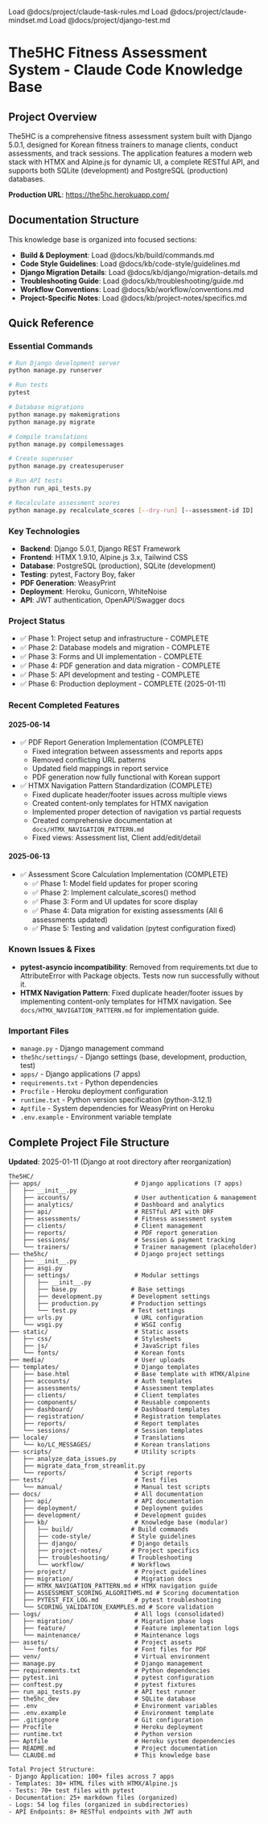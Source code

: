 Load @docs/project/claude-task-rules.md
Load @docs/project/claude-mindset.md
Load @docs/project/django-test.md

# The5HC Fitness Assessment System - Claude Code Knowledge Base

## Project Overview

The5HC is a comprehensive fitness assessment system built with Django 5.0.1, designed for Korean fitness trainers to manage clients, conduct assessments, and track sessions. The application features a modern web stack with HTMX and Alpine.js for dynamic UI, a complete RESTful API, and supports both SQLite (development) and PostgreSQL (production) databases.

**Production URL**: https://the5hc.herokuapp.com/

## Documentation Structure

This knowledge base is organized into focused sections:

- **Build & Deployment**: Load @docs/kb/build/commands.md
- **Code Style Guidelines**: Load @docs/kb/code-style/guidelines.md
- **Django Migration Details**: Load @docs/kb/django/migration-details.md
- **Troubleshooting Guide**: Load @docs/kb/troubleshooting/guide.md
- **Workflow Conventions**: Load @docs/kb/workflow/conventions.md
- **Project-Specific Notes**: Load @docs/kb/project-notes/specifics.md

## Quick Reference

### Essential Commands

```bash
# Run Django development server
python manage.py runserver

# Run tests
pytest

# Database migrations
python manage.py makemigrations
python manage.py migrate

# Compile translations
python manage.py compilemessages

# Create superuser
python manage.py createsuperuser

# Run API tests
python run_api_tests.py

# Recalculate assessment scores
python manage.py recalculate_scores [--dry-run] [--assessment-id ID]
```

### Key Technologies

- **Backend**: Django 5.0.1, Django REST Framework
- **Frontend**: HTMX 1.9.10, Alpine.js 3.x, Tailwind CSS
- **Database**: PostgreSQL (production), SQLite (development)
- **Testing**: pytest, Factory Boy, faker
- **PDF Generation**: WeasyPrint
- **Deployment**: Heroku, Gunicorn, WhiteNoise
- **API**: JWT authentication, OpenAPI/Swagger docs

### Project Status

- ✅ Phase 1: Project setup and infrastructure - COMPLETE
- ✅ Phase 2: Database models and migration - COMPLETE
- ✅ Phase 3: Forms and UI implementation - COMPLETE
- ✅ Phase 4: PDF generation and data migration - COMPLETE
- ✅ Phase 5: API development and testing - COMPLETE
- ✅ Phase 6: Production deployment - COMPLETE (2025-01-11)

### Recent Completed Features

#### 2025-06-14
- ✅ PDF Report Generation Implementation (COMPLETE)
  - Fixed integration between assessments and reports apps
  - Removed conflicting URL patterns
  - Updated field mappings in report service
  - PDF generation now fully functional with Korean support
- ✅ HTMX Navigation Pattern Standardization (COMPLETE)
  - Fixed duplicate header/footer issues across multiple views
  - Created content-only templates for HTMX navigation
  - Implemented proper detection of navigation vs partial requests
  - Created comprehensive documentation at `docs/HTMX_NAVIGATION_PATTERN.md`
  - Fixed views: Assessment list, Client add/edit/detail

#### 2025-06-13
- ✅ Assessment Score Calculation Implementation (COMPLETE)
  - ✅ Phase 1: Model field updates for proper scoring
  - ✅ Phase 2: Implement calculate_scores() method
  - ✅ Phase 3: Form and UI updates for score display
  - ✅ Phase 4: Data migration for existing assessments (All 6 assessments updated)
  - ✅ Phase 5: Testing and validation (pytest configuration fixed)

### Known Issues & Fixes

- **pytest-asyncio incompatibility**: Removed from requirements.txt due to AttributeError with Package objects. Tests now run successfully without it.
- **HTMX Navigation Pattern**: Fixed duplicate header/footer issues by implementing content-only templates for HTMX navigation. See `docs/HTMX_NAVIGATION_PATTERN.md` for implementation guide.

### Important Files

- `manage.py` - Django management command
- `the5hc/settings/` - Django settings (base, development, production, test)
- `apps/` - Django applications (7 apps)
- `requirements.txt` - Python dependencies
- `Procfile` - Heroku deployment configuration
- `runtime.txt` - Python version specification (python-3.12.1)
- `Aptfile` - System dependencies for WeasyPrint on Heroku
- `.env.example` - Environment variable template

## Complete Project File Structure

**Updated**: 2025-01-11 (Django at root directory after reorganization)

```
The5HC/
├── apps/                          # Django applications (7 apps)
│   ├── __init__.py
│   ├── accounts/                  # User authentication & management
│   ├── analytics/                 # Dashboard and analytics  
│   ├── api/                       # RESTful API with DRF
│   ├── assessments/               # Fitness assessment system
│   ├── clients/                   # Client management
│   ├── reports/                   # PDF report generation
│   ├── sessions/                  # Session & payment tracking
│   └── trainers/                  # Trainer management (placeholder)
├── the5hc/                        # Django project settings
│   ├── __init__.py
│   ├── asgi.py
│   ├── settings/                  # Modular settings
│   │   ├── __init__.py
│   │   ├── base.py               # Base settings
│   │   ├── development.py        # Development settings
│   │   ├── production.py         # Production settings
│   │   └── test.py               # Test settings
│   ├── urls.py                    # URL configuration
│   └── wsgi.py                    # WSGI config
├── static/                        # Static assets
│   ├── css/                       # Stylesheets
│   ├── js/                        # JavaScript files
│   └── fonts/                     # Korean fonts
├── media/                         # User uploads
├── templates/                     # Django templates
│   ├── base.html                  # Base template with HTMX/Alpine
│   ├── accounts/                  # Auth templates
│   ├── assessments/               # Assessment templates
│   ├── clients/                   # Client templates
│   ├── components/                # Reusable components
│   ├── dashboard/                 # Dashboard templates
│   ├── registration/              # Registration templates
│   ├── reports/                   # Report templates
│   └── sessions/                  # Session templates
├── locale/                        # Translations
│   └── ko/LC_MESSAGES/            # Korean translations
├── scripts/                       # Utility scripts
│   ├── analyze_data_issues.py
│   ├── migrate_data_from_streamlit.py
│   └── reports/                   # Script reports
├── tests/                         # Test files
│   └── manual/                    # Manual test scripts
├── docs/                          # All documentation
│   ├── api/                       # API documentation
│   ├── deployment/                # Deployment guides
│   ├── development/               # Development guides
│   ├── kb/                        # Knowledge base (modular)
│   │   ├── build/                # Build commands
│   │   ├── code-style/           # Style guidelines
│   │   ├── django/               # Django details
│   │   ├── project-notes/        # Project specifics
│   │   ├── troubleshooting/      # Troubleshooting
│   │   └── workflow/             # Workflows
│   ├── project/                   # Project guidelines
│   ├── migration/                 # Migration docs
│   ├── HTMX_NAVIGATION_PATTERN.md # HTMX navigation guide
│   ├── ASSESSMENT_SCORING_ALGORITHMS.md # Scoring documentation
│   ├── PYTEST_FIX_LOG.md          # pytest troubleshooting
│   └── SCORING_VALIDATION_EXAMPLES.md # Score validation
├── logs/                          # All logs (consolidated)
│   ├── migration/                 # Migration phase logs
│   ├── feature/                   # Feature implementation logs
│   └── maintenance/               # Maintenance logs
├── assets/                        # Project assets
│   └── fonts/                     # Font files for PDF
├── venv/                          # Virtual environment
├── manage.py                      # Django management
├── requirements.txt               # Python dependencies
├── pytest.ini                     # pytest configuration
├── conftest.py                    # pytest fixtures
├── run_api_tests.py               # API test runner
├── the5hc_dev                     # SQLite database
├── .env                           # Environment variables
├── .env.example                   # Environment template
├── .gitignore                     # Git configuration
├── Procfile                       # Heroku deployment
├── runtime.txt                    # Python version
├── Aptfile                        # Heroku system dependencies
├── README.md                      # Project documentation
└── CLAUDE.md                      # This knowledge base

Total Project Structure:
- Django Application: 100+ files across 7 apps
- Templates: 30+ HTML files with HTMX/Alpine.js  
- Tests: 70+ test files with pytest
- Documentation: 25+ markdown files (organized)
- Logs: 54 log files (organized in subdirectories)
- API Endpoints: 8+ RESTful endpoints with JWT auth
```